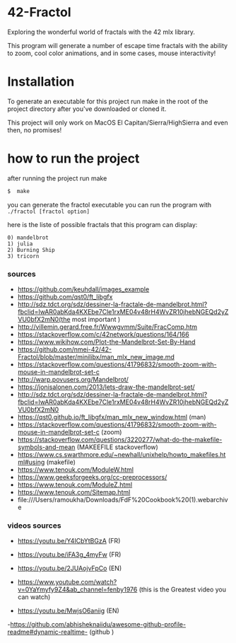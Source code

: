 # 42-Fractol
Exploring the wonderful world of fractals with the 42 mlx library.

This program will generate a number of escape time fractals with the ability to zoom, cool color animations, and in some cases, mouse interactivity!
# Installation
To generate an executable for this project run make in the root of the project directory after you've downloaded or cloned it.

This project will only work on MacOS El Capitan/Sierra/HighSierra and even then, no promises!

# how to run the project 
after running the project run make 
```sh
$  make 
```
you can generate the fractol executable you can run the program with ```./fractol [fractol option]```

here is the liste of possible fractals that this program can display:
```
0) mandelbrot
1) julia
2) Burning Ship
3) tricorn 

```
### sources
- https://github.com/keuhdall/images_example
- https://github.com/qst0/ft_libgfx
- http://sdz.tdct.org/sdz/dessiner-la-fractale-de-mandelbrot.html?fbclid=IwAR0abKda4KXEbe7Cle1rxME04v48rH4WvZR10jhebNGEQd2yZVU0bfX2mN0(the most important )
- http://villemin.gerard.free.fr/Wwwgvmm/Suite/FracComp.htm 
- https://stackoverflow.com/c/42network/questions/164/166
- https://www.wikihow.com/Plot-the-Mandelbrot-Set-By-Hand
- https://github.com/nmei-42/42-Fractol/blob/master/minilibx/man_mlx_new_image.md
- https://stackoverflow.com/questions/41796832/smooth-zoom-with-mouse-in-mandelbrot-set-c
- http://warp.povusers.org/Mandelbrot/
- https://jonisalonen.com/2013/lets-draw-the-mandelbrot-set/
- http://sdz.tdct.org/sdz/dessiner-la-fractale-de-mandelbrot.html?fbclid=IwAR0abKda4KXEbe7Cle1rxME04v48rH4WvZR10jhebNGEQd2yZVU0bfX2mN0
- https://qst0.github.io/ft_libgfx/man_mlx_new_window.html (man)
- https://stackoverflow.com/questions/41796832/smooth-zoom-with-mouse-in-mandelbrot-set-c (zoom)
- https://stackoverflow.com/questions/3220277/what-do-the-makefile-symbols-and-mean (MAKEEFILE stackoverflow)
- https://www.cs.swarthmore.edu/~newhall/unixhelp/howto_makefiles.html#using (makefile)
- https://www.tenouk.com/ModuleW.html
- https://www.geeksforgeeks.org/cc-preprocessors/
- https://www.tenouk.com/ModuleZ.html
- https://www.tenouk.com/Sitemap.html
- file:///Users/ramoukha/Downloads/FdF%20Cookbook%20(1).webarchive
### videos sources
- https://youtu.be/Y4ICbYtBGzA (FR)
- https://youtu.be/iFA3g_4myFw (FR)
- https://youtu.be/2JUAojvFpCo (EN)
- https://www.youtube.com/watch?v=0YaYmyfy9Z4&ab_channel=fenby1976 (this is the Greatest video you can watch)

- https://youtu.be/MwjsO6aniig (EN)


-https://github.com/abhisheknaiidu/awesome-github-profile-readme#dynamic-realtime- (github )
